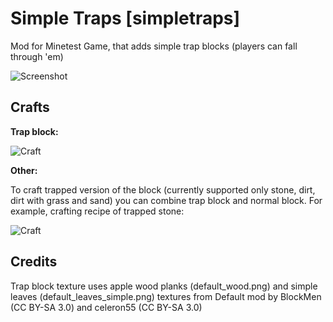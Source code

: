 # Simple Traps [simpletraps]
Mod for Minetest Game, that adds simple trap blocks (players can fall through 'em)

![Screenshot](https://content.minetest.net/uploads/b1ab0b775d.png)

## Crafts
**Trap block:**

![Craft](https://content.minetest.net/uploads/681a25ed5b.png)

**Other:**

To craft trapped version of the block (currently supported only stone, dirt, dirt with grass and sand) you can combine trap block and normal block.
For example, crafting recipe of trapped stone:

![Craft](https://content.minetest.net/uploads/e3a73aa318.png)

## Credits
Trap block texture uses apple wood planks (default_wood.png) and simple leaves (default_leaves_simple.png) textures from Default mod by BlockMen (CC BY-SA 3.0) and celeron55 (CC BY-SA 3.0)
